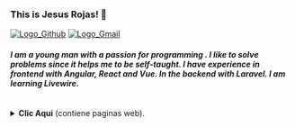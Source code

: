 [Comment: Header]: #

### This is Jesus Rojas! :basketball:
[![Logo_Github]][Url_Git]
[![Logo_Gmail]][Url_Gmail]

#### *I am a young man with a passion for programming . I like to solve problems since it helps me to be self-taught. I have experience in frontend with **Angular**, **React** and **Vue**. In the backend with **Laravel**. I am learning **Livewire***.

<br>

<details>
  <summary>
    <b>Clic Aqui</b> (contiene paginas web).
  </summary>

  <br>

  | Language      | Pages |
  | ----------- | ----------- |
  | Vue | [Platzi Music][Page_Vue_PlatziMusic] <br> [Task Inertia][Page_Vue_TaskInertia] <br> [***Counter (Pending)**][Page_Vue_Counter]|
  | Angular | [Spotify][Page_Angular_Spotify] <br> [App Heroes][Page_Angular_AppHeroes] <br> [Graficas][Page_Angular_Graficas] <br> [Pipes][Page_Angular_Pipes] <br> [Mapas][Page_Angular_Mapas] <br> [Gifs][Page_Angular_Gifs] <br> [App Sneider][Page_Angular_AppSneider] <br> [First Page][Page_Angular_FirstPage] <br> [Paises][Page_Angular_Paises] <br> [Sofka Quiz][Page_Angular_SofkaQuiz] |
  | React      | [Task's Juan David][Page_React_TaskJuanDavid] <br> [Ecommerce Oscar][Page_React_EcommerceOscar] <br> [Cryptomonedas Juan Pablo][Page_React_CryptomonedasJuanPablo] <br> [Rick and Morty Oscar][Page_React_RickAndMortyOscar] <br> [Citas Juan Pablo][Page_React_CitasJuanPablo] <br> [Gastos Juan Pablo][Page_React_GastosJuanPablo] |
  | JavaScript | [Calculadora][Page_JavaScript_Calculadora] <br> [Ajedrez Move Horse][Page_JavaScript_AjedrezMoveHorse] <br> [Sena Exercises][Page_JavaScript_SenaExercises] <br> [Expresiones Regulares][Page_JavaScript_ExpresionesRegulares] <br> [Webpack Vanilla][Page_JavaScript_WebpackVanilla] |
  | Html | [Clone Google][Page_Html_CloneGoogle] <br> [Plugin Google Translate][Page_Html_FirstPage] <br> [Exercise Usco 3][Page_Html_ExerciseUsco3] <br> [Exercise Usco 4][Page_Html_ExerciseUsco4] <br> [FlexBox Distribution Bus Skeleton][Page_Html_FlexboxDistributionBusSkeleton] |
  | Electron | [***Udeler (Pending)**][Page_Electron_Udeler] |
</details>

[Comment: Logo]: #

[Logo_Github]: https://img.shields.io/badge/-Github-000?style=flat&logo=Github&logoColor=white
[Logo_Gmail]: https://img.shields.io/badge/-jarojas6524@misena.edu.co-000?style=flat-square&logo=gmail


[Comment: Url]: #

[Url_Git]: https://github.com/Jesus-Rojas
[Url_Gmail]: mailto:jarojas6524@misena.edu.co

[Comment: State_Git]: #

[State_Git_1]: https://github-readme-stats.vercel.app/api?username=Jesus-Rojas&show_icons=true&hide_border=true&show_icons=true&theme=chartreuse-dark
[State_Git_2]: https://github-readme-stats.vercel.app/api/top-langs/?username=Jesus-Rojas&layout=compact&theme=chartreuse-dark&hide_border=true


[Comment: Languages]: #

[Language_Angular]: https://www.vectorlogo.zone/logos/angular/angular-icon.svg
[Language_Bootstrap]: https://www.vectorlogo.zone/logos/getbootstrap/getbootstrap-icon.svg
[Language_Css]: https://www.vectorlogo.zone/logos/w3_css/w3_css-icon.svg
[Language_Electron]: https://www.vectorlogo.zone/logos/electronjs/electronjs-icon.svg
[Language_Firebase]: https://www.vectorlogo.zone/logos/firebase/firebase-icon.svg
[Language_Git]: https://www.vectorlogo.zone/logos/git-scm/git-scm-icon.svg
[Language_GraphQL]: https://www.vectorlogo.zone/logos/graphql/graphql-icon.svg
[Language_Html5]: https://www.vectorlogo.zone/logos/w3_html5/w3_html5-icon.svg
[Language_Laravel]: https://www.vectorlogo.zone/logos/laravel/laravel-icon.svg
[Language_Markdown]: https://www.vectorlogo.zone/logos/markdown-here/markdown-here-icon.svg
[Language_MongoDB]: https://www.vectorlogo.zone/logos/mongodb/mongodb-icon.svg
[Language_MySQL]: https://www.vectorlogo.zone/logos/mysql/mysql-icon.svg
[Language_NodeJS]: https://www.vectorlogo.zone/logos/nodejs/nodejs-icon.svg
[Language_Npm]: https://www.vectorlogo.zone/logos/npmjs/npmjs-icon.svg
[Language_Php]: https://www.vectorlogo.zone/logos/php/php-icon.svg
[Language_PostgreSQL]: https://www.vectorlogo.zone/logos/postgresql/postgresql-icon.svg
[Language_Postman]: https://www.vectorlogo.zone/logos/getpostman/getpostman-icon.svg
[Language_Python]: https://www.vectorlogo.zone/logos/python/python-icon.svg
[Language_React]: https://www.vectorlogo.zone/logos/reactjs/reactjs-icon.svg
[Language_Sass]: https://www.vectorlogo.zone/logos/sass-lang/sass-lang-icon.svg
[Language_ViteJS]: #
[Language_Vue]: https://www.vectorlogo.zone/logos/vuejs/vuejs-icon.svg
[Language_Webpack]: https://www.vectorlogo.zone/logos/js_webpack/js_webpack-icon.svg


[Comment: Pages]: #

[Page_Vue_PlatziMusic]: https://jesus-rojas.github.io/platzi-music
[Page_Vue_TaskInertia]: https://test-rojas.herokuapp.com/dashboard
[Page_Vue_Counter]: #

[Page_Angular_Spotify]: https://angular-sopotify.netlify.app/tracks
[Page_Angular_AppHeroes]: https://jesus-rojas.github.io/App-Heroes
[Page_Angular_Graficas]: https://jesus-rojas.github.io/Angular-Graficas
[Page_Angular_Pipes]: https://jesus-rojas.github.io/Pipes
[Page_Angular_Mapas]: https://jesus-rojas.github.io/Mapas-Angular
[Page_Angular_Gifs]: https://jesus-rojas.github.io/API-Giphy
[Page_Angular_AppSneider]: https://jesus-rojas.github.io/App-Sneider
[Page_Angular_FirstPage]: https://jesus-rojas.github.io/WebApp-Angular
[Page_Angular_Paises]: https://jesus-rojas.github.io/Rest-Countries
[Page_Angular_SofkaQuiz]: https://jesus-rojas.github.io/sofka-frontend

[Page_React_TaskJuanDavid]: https://jesus-rojas.github.io/curso-react-patrones-render
[Page_React_EcommerceOscar]: https://jesus-rojas.github.io/react-ecommerce-oscar
[Page_React_CryptomonedasJuanPablo]: https://stupendous-starburst-296f58.netlify.app/
[Page_React_RickAndMortyOscar]: https://github.com/Jesus-Rojas#
[Page_React_CitasJuanPablo]: https://brave-williams-38329b.netlify.app/
[Page_React_GastosJuanPablo]: https://flamboyant-lamport-c4491a.netlify.app/


[Page_JavaScript_Calculadora]: https://jesus-rojas.github.io/Calculadora
[Page_JavaScript_AjedrezMoveHorse]: https://jesus-rojas.github.io/ajedrez-caballo
[Page_JavaScript_SenaExercises]: https://jesus-rojas.github.io/Ciclos-Arreglos
[Page_JavaScript_ExpresionesRegulares]: https://jesus-rojas.github.io/Regex
[Page_JavaScript_WebpackVanilla]: https://awesome-heisenberg-85f898.netlify.app/

[Page_Html_CloneGoogle]: https://jesus-rojas.github.io/clone-google-html
[Page_Html_FirstPage]: https://jesus-rojas.github.io/Pagina-Web
[Page_Html_ExerciseUsco3]: https://jesus-rojas.github.io/trabajo-usco-css-3
[Page_Html_ExerciseUsco4]: https://jesus-rojas.github.io/trabajo-usco-css-4
[Page_Html_FlexboxDistributionBusSkeleton]: https://jesus-rojas.github.io/prototype-bus-responsive

[Page_Electron_Udeler]: #

